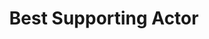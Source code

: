 ---
title: "Best Supporting Actor"
edition: 1999
winner: Laurence Fishburne
kind: "actor"
film: the-matrix.md
image: https://m.media-amazon.com/images/M/MV5BMmJhMTc2N2MtNGYyYy00YzZkLTkzOWMtMjcyYzJhNmM4Nzk1XkEyXkFqcGdeQXVyMTMzNDkzNTA3._V1_FMjpg_UX1280_.jpg
type: award
weight: 6
---